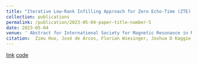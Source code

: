 ```yaml
---
title: "Iterative Low-Rank Infilling Approach for Zero Echo-Time (ZTE) Imaging"
collection: publications
permalink: /publication/2023-05-04-paper-title-number-5
date: 2023-05-04
venue: ' Abstract for International Society for Magnetic Resonance in Medicine 2023'
citation:  Zimu Huo, José de Arcos, Florian Wiesinger, Joshua D Kaggie, Martin J Graves
---
```


[link](https://submissions.mirasmart.com/ISMRM2024/Itinerary/PresentationDetail.aspx?evdid=5587)
[code](https://www.bilibili.com/video/BV1sP4y197HU/?spm_id_from=pageDriver&vd_source=858a11e938de8a8a68746fbdd056cd83)
